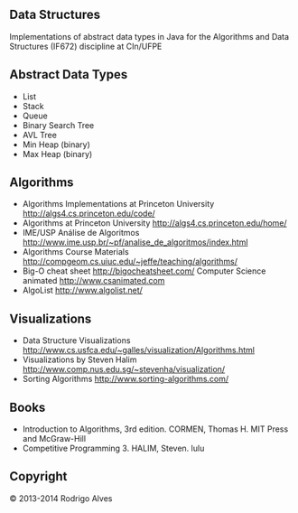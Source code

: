 ## Data Structures

Implementations of abstract data types in Java for the Algorithms and Data Structures (IF672) discipline at CIn/UFPE

## Abstract Data Types

* List
* Stack
* Queue
* Binary Search Tree
* AVL Tree
* Min Heap (binary)
* Max Heap (binary)

## Algorithms

* Algorithms Implementations at Princeton University http://algs4.cs.princeton.edu/code/
* Algorithms at Princeton University http://algs4.cs.princeton.edu/home/
* IME/USP Análise de Algoritmos http://www.ime.usp.br/~pf/analise_de_algoritmos/index.html
* Algorithms Course Materials http://compgeom.cs.uiuc.edu/~jeffe/teaching/algorithms/
* Big-O cheat sheet http://bigocheatsheet.com/
Computer Science animated http://www.csanimated.com
* AlgoList http://www.algolist.net/

## Visualizations

* Data Structure Visualizations http://www.cs.usfca.edu/~galles/visualization/Algorithms.html
* Visualizations by Steven Halim http://www.comp.nus.edu.sg/~stevenha/visualization/
* Sorting Algorithms http://www.sorting-algorithms.com/

## Books

* Introduction to Algorithms, 3rd edition. CORMEN, Thomas H. MIT Press and McGraw-Hill
* Competitive Programming 3. HALIM, Steven. lulu

## Copyright

© 2013-2014 Rodrigo Alves
